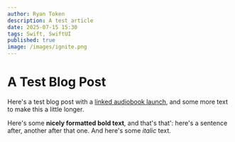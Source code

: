 ```yaml
---
author: Ryan Token
description: A test article
date: 2025-07-15 15:30
tags: Swift, SwiftUI
published: true
image: /images/ignite.png
---
```


# A Test Blog Post

Here's a test blog post with a [ linked audiobook launch](https://youtu.be/SHvBEwskO-k), and some more text to make this a little longer.

Here's some **nicely formatted bold text**, and that's that': here's a sentence after, another after that one. And here's some *italic* text.
